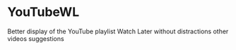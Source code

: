 # YouTubeWL
Better display of the YouTube playlist Watch Later without distractions other videos suggestions
